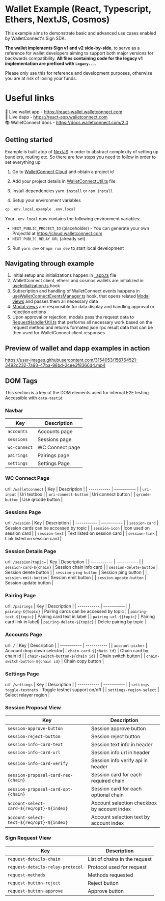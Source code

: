 

# Wallet Example (React, Typescript, Ethers, NextJS, Cosmos)

This example aims to demonstrate basic and advanced use cases enabled by WalletConnect's Sign SDK.

**The wallet implements Sign v1 and v2 side-by-side**, to serve as a reference for wallet developers
aiming to support both major versions for backwards compatibility. **All files containing code for the legacy
v1 implementation are prefixed with `Legacy...`.**

Please only use this for reference and development purposes, otherwise you are at risk of losing your funds.

# Useful links

🔗 Live wallet app - https://react-wallet.walletconnect.com <br />
🔗 Live dapp - https://react-app.walletconnect.com <br />
📚 WalletConnect docs - https://docs.walletconnect.com/2.0

## Getting started

Example is built atop of [NextJS](https://nextjs.org/) in order to abstract complexity of setting up bundlers, routing etc. So there are few steps you need to follow in order to set everything up

1. Go to [WalletConnect Cloud](https://cloud.walletconnect.com/sign-in) and obtain a project id

2. Add your project details in [WalletConnectUtil.ts](https://github.com/WalletConnect/web-examples/blob/main/wallets/react-wallet-v2/src/utils/WalletConnectUtil.ts) file

3. Install dependencies `yarn install` or `npm install`

4. Setup your environment variables

```bash
cp .env.local.example .env.local
```

Your `.env.local` now contains the following environment variables:

- `NEXT_PUBLIC_PROJECT_ID` (placeholder) - You can generate your own ProjectId at https://cloud.walletconnect.com
- `NEXT_PUBLIC_RELAY_URL` (already set)

5. Run `yarn dev` or `npm run dev` to start local development

## Navigating through example

1. Initial setup and initializations happen in [_app.ts](https://github.com/WalletConnect/web-examples/blob/main/wallets/react-wallet-v2/src/pages/_app.tsx) file
2. WalletConnect client, ethers and cosmos wallets are initialized in [useInitialization.ts ](https://github.com/WalletConnect/web-examples/blob/main/wallets/react-wallet-v2/src/hooks/useInitialization.ts) hook
3. Subscription and handling of WalletConnect events happens in [useWalletConnectEventsManager.ts](https://github.com/WalletConnect/web-examples/blob/main/wallets/react-wallet-v2/src/hooks/useWalletConnectEventsManager.ts) hook, that opens related [Modal views](https://github.com/WalletConnect/web-examples/tree/main/wallets/react-wallet-v2/src/views) and passes them all necessary data
4. [Modal views](https://github.com/WalletConnect/web-examples/tree/main/wallets/react-wallet-v2/src/views) are responsible for data display and handling approval or rejection actions
5. Upon approval or rejection, modals pass the request data to [RequestHandlerUtil.ts](https://github.com/WalletConnect/web-examples/blob/main/wallets/react-wallet-v2/src/utils/RequestHandlerUtil.ts) that performs all necessary work based on the request method and returns formated json rpc result data that can be then used for WalletConnect client responses

## Preview of wallet and dapp examples in action

https://user-images.githubusercontent.com/3154053/156764521-3492c232-7a93-47ba-88bd-2cee3f8366d4.mp4

## DOM Tags
This section is a key of the DOM elements used for internal E2E testing
Accessible with `data-testid`

### Navbar
| Key | Description |
| ----------- | ----------- |
|  `accounts` | Accounts page |
| `sessions` | Sessions page |
| `wc-connect` |  WC Connect page |
| `pairings` | Pairings page |
| `settings` | Settings Page |

### WC Connect Page
url: `/walletconnect`
| Key | Description |
| ----------- | ----------- |
| `uri-input` | Uri textbox |
| `uri-connect-button` | Uri connect button |
| `qrcode-button` | Use qrcode button | 

### Sessions Page
url: `/session`
| Key | Description |
| ----------- | ----------- |
| `session-card` | Session cards can be accessed by topic |
| `session-icon` | Icon used on session card |
| `session-text` | Text listed on session card |
| `session-link` | Link listed on session card |

### Session Details Page
url: `/session?topic=`
| Key | Description |
| ----------- | ----------- |
| `session-card-${chain}` | Session chain info card |
| `session-delete-button` | Session delete button |
| `session-ping-button` | Session ping button |
| `session-emit-button` | Session emit button |
| `session-update-button` | Session update button |

### Pairing Page
url: `/pairings`
| Key | Description |
| ----------- | ----------- |
| `pairing-${topic}` | Pairing cards can be accessed by topic |
| `pairing-text-${topic}` | Pairing card text in label | 
| `pairing-url-${topic}` | Pairing card link in label| 
| `pairing-delete-${topic}` | Delete pairing by topic |


### Accounts Page
url: `/`
| Key | Description |
| ----------- | ----------- |
| `account-picker` | Account drop down selector|
| `chain-card-${chain id}` | Chain card by chain id |
| `chain-switch-button-${chain id}` | Chain switch button |
| `chain-switch-button-${chain id}` | Chain copy button |

### Settings Page
url: `/settings`
| Key | Description |
| ----------- | ----------- |
| `settings-toggle-testnets` | Toggle testnet support on/off |
| `settings-region-select` | Select relayer region |

### Session Proposal View
| Key | Description |
| ----------- | ----------- |
| `session-approve-button` | Session approve button |
| `session-reject-button` | Session reject button |
| `session-info-card-text` | Session text info in header |
| `session-info-card-url` | Session info url in header |
| `session-info-card-verify` | Session info verify api in header |
| `session-proposal-card-req-{chain}` | Session card for each required chain |
| `session-proposal-card-opt-{chain}` | Session card for each optional chain |
| `account-select-card-${req/opt}-${index}` | Account selection checkbox by account index|
| `account-select-text-${req/opt}-${index}` | Account selection text by account index |


### Sign Request View 
| Key | Description |
| ----------- | ----------- |
| `request-details-chain` | List of chains in the request |
| `request-details-relay-protocol` | Protocol used for request |
| `request-methods` | Methods requested |
| `request-button-reject` | Reject button |
| `request-button-approve` | Approve button |